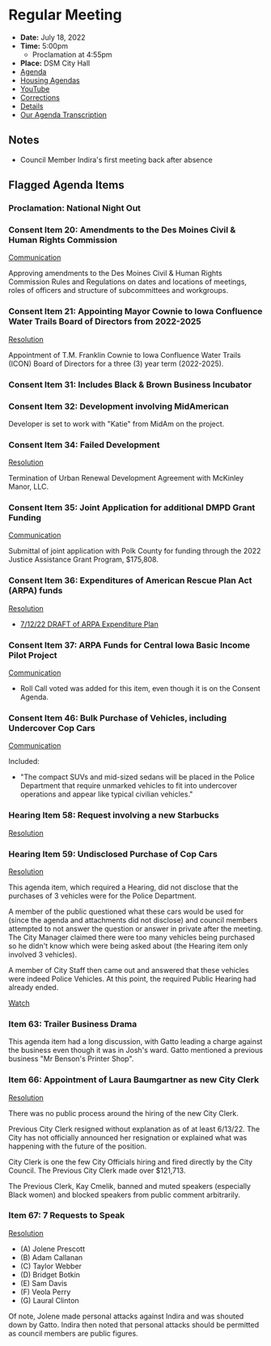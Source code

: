 # Regular Meeting

- **Date:** July 18, 2022
- **Time:** 5:00pm
    - Proclamation at 4:55pm
- **Place:** DSM City Hall
- [Agenda](https://councildocs.dsm.city/agendas/AG20220718.pdf?pdf=Agenda&t=1657852309183)
- [Housing Agendas](https://councildocs.dsm.city/agendas/mg20220718.pdf?pdf=Housing%20Agendas&t=1657852309183)
- [YouTube](https://youtu.be/slTDaRDR0KA)
- [Corrections](https://councildocs.dsm.city/corrections/20220718%20CAP.pdf?pdf=Corrections&t=1658077263016)
- [Details](https://www.dsm.city/citycouncil_detail_T60_R2052.php)
- [Our Agenda Transcription](#/view/agenda~2022~transcription~07-18_RM)

## Notes

- Council Member Indira's first meeting back after absence

## Flagged Agenda Items

### Proclamation: National Night Out

### Consent Item 20: Amendments to the Des Moines Civil & Human Rights Commission

[Communication](https://councildocs.dsm.city/communications/2022/22-349.pdf)

Approving amendments to the Des Moines Civil & Human Rights Commission Rules and Regulations on dates and locations of meetings, roles of officers and structure of subcommittees and workgroups. 

### Consent Item 21: Appointing Mayor Cownie to Iowa Confluence Water Trails Board of Directors from 2022-2025

[Resolution](https://councildocs.dsm.city/resolutions/20220718/21.pdf)

Appointment of T.M. Franklin Cownie to Iowa Confluence Water Trails (ICON) Board of Directors for a three (3) year term (2022-2025). 

### Consent Item 31: Includes Black & Brown Business Incubator

### Consent Item 32: Development involving MidAmerican

Developer is set to work with "Katie" from MidAm on the project.

### Consent Item 34: Failed Development

[Resolution](https://councildocs.dsm.city/resolutions/20220718/34.pdf)

Termination of Urban Renewal Development Agreement with McKinley Manor, LLC.

### Consent Item 35: Joint Application for additional DMPD Grant Funding

[Communication](https://councildocs.dsm.city/communications/2022/22-333.pdf)

Submittal of joint application with Polk County for funding through the 2022 Justice Assistance Grant
Program, $175,808.

### Consent Item 36: Expenditures of American Rescue Plan Act (ARPA) funds

[Resolution](https://councildocs.dsm.city/resolutions/20220718/36.pdf)

- [7/12/22 DRAFT of ARPA Expenditure Plan](https://www.dsm.city/document_center/Finance/ARPA/ARPA%20Expenditure%20Framework%207%2012%2022.pdf?pdf=7%2F12%2F22%20DRAFT%20of%20ARPA%20Expenditure%20Plan&t=1658077263016)

### Consent Item 37: ARPA Funds for Central Iowa Basic Income Pilot Project

[Communication](https://councildocs.dsm.city/communications/2022/22-334.pdf)

- Roll Call voted was added for this item, even though it is on the Consent Agenda.

### Consent Item 46: Bulk Purchase of Vehicles, including Undercover Cop Cars

[Communication](https://councildocs.dsm.city/communications/2022/22-324.pdf)

Included:
- "The compact SUVs and mid-sized sedans will be placed in the Police Department that require unmarked vehicles to fit into undercover operations and appear like typical civilian vehicles."

### Hearing Item 58: Request involving a new Starbucks 

[Resolution](https://councildocs.dsm.city/resolutions/20220718/58.pdf)

### Hearing Item 59: Undisclosed Purchase of Cop Cars

[Resolution](https://councildocs.dsm.city/resolutions/20220718/59.pdf)

This agenda item, which required a Hearing, did not disclose that the purchases of 3 vehicles
were for the Police Department.

A member of the public questioned what these cars would be used for (since the agenda and attachments did not disclose)
and council members attempted to not answer the question or answer in private after the meeting.
The City Manager claimed there were too many vehicles being purchased so he didn't know which were
being asked about (the Hearing item only involved 3 vehicles).

A member of City Staff then came out and answered that these vehicles were indeed Police Vehicles.
At this point, the required Public Hearing had already ended.

[Watch](https://youtu.be/slTDaRDR0KA?t=2128)

### Item 63: Trailer Business Drama

This agenda item had a long discussion, with Gatto leading a charge against the business
even though it was in Josh's ward. Gatto mentioned a previous business "Mr Benson's Printer Shop".

### Item 66: Appointment of Laura Baumgartner as new City Clerk

[Resolution](https://councildocs.dsm.city/resolutions/20220718/66.pdf)

There was no public process around the hiring of the new City Clerk.

Previous City Clerk resigned without explanation as of at least 6/13/22. The City has not officially announced her resignation
or explained what was happening with the future of the position.

City Clerk is one the few City Officials hiring and fired directly by the City Council. 
The Previous City Clerk made over $121,713.

The Previous Clerk, Kay Cmelik, banned and muted speakers (especially Black women)
and blocked speakers from public comment arbitrarily.

### Item 67: 7 Requests to Speak

[Resolution](https://councildocs.dsm.city/resolutions/20220718/67.pdf)

- (A) Jolene Prescott 
- (B) Adam Callanan 
- (C) Taylor Webber 
- (D) Bridget Botkin 
- (E) Sam Davis  
- (F) Veola Perry 
- (G) Laural Clinton 

Of note, Jolene made personal attacks against Indira and was shouted down by Gatto.
Indira then noted that personal attacks should be permitted as council members are public figures.
